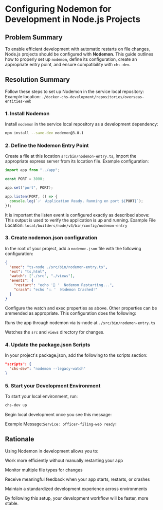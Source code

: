 # Configuring Nodemon for Development in Node.js Projects

## Problem Summary

To enable efficient development with automatic restarts on file changes, Node.js projects should be configured with **Nodemon**. This guide outlines how to properly set up `nodemon`, define its configuration, create an appropriate entry point, and ensure compatibility with `chs-dev`.

## Resolution Summary

Follow these steps to set up Nodemon in the service local repository:
Example location: `./docker-chs-development/repositories/overseas-entities-web`

### 1. Install Nodemon

Install `nodemon` in the service local repository as a development dependency:

```bash
npm install --save-dev nodemon@3.0.1

```

### 2. Define the Nodemon Entry Point

Create a file at this location `src/bin/nodemon-entry.ts`, import the appropriate
express server from its location file. Example configuration:

```ts
import app from "../app";

const PORT = 3000;

app.set("port", PORT);

app.listen(PORT, () => {
  console.log(`✅  Application Ready. Running on port ${PORT}`);
});

```
It is important the listen event is configured exactly as described above:
This output is used to verify the application is up and running.
Example File Location: `local/builders/node/v3/bin/config/nodemon-entry`

### 3. Create nodemon.json configuration
In the root of your project, add a `nodemon.json` file with the following configuration:

```json
{
  "exec": "ts-node ./src/bin/nodemon-entry.ts",
  "ext": "ts,html",
  "watch": ["./src", "./views"],
  "events": {
    "restart": "echo '🔄 '  Nodemon Restarting...",
    "crash": "echo '💥 '  Nodemon Crashed!"
  }
}

```
Configure the watch and exec properties as above. Other properties can be ammended
as appropriate. This configuration does the following:

Runs the app through nodemon via ts-node at `./src/bin/nodemon-entry.ts`

Watches the `src` and `views` directory for changes.


### 4. Update the package.json Scripts

In your project's package.json, add the following to the scripts section:

```json
"scripts": {
  "chs-dev": "nodemon --legacy-watch"
}
```

### 5. Start your Development Environment

To start your local environment, run:

```bash
chs-dev up

```
Begin local development once you see this message:

Example Message:`Service: officer-filing-web ready!`



## Rationale
Using Nodemon in development allows you to:

Work more efficiently without manually restarting your app

Monitor multiple file types for changes

Receive meaningful feedback when your app starts, restarts, or crashes

Maintain a standardized development experience across environments

By following this setup, your development workflow will be faster,
more stable.

